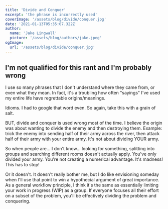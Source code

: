 ```yaml
---
title: 'Divide and Conquer'
excerpt: 'the phrase is incorrectly used'
coverImage: '/assets/blog/divide/conquer.jpg'
date: '2021-01-13T05:35:07.322Z'
author:
  name: 'Jake Lingwall'
  picture: '/assets/blog/authors/jake.jpeg'
ogImage:
  url: '/assets/blog/divide/conquer.jpg'
---
```


## I'm not qualified for this rant and I'm probably wrong

I use so many phrases that I don't understand where they came from, or even what they mean. In fact, it's a troubling how often "sayings" I've used my entire life have regrettable origins/meanings. 

Idioms. I had to google that word even. So again, take this with a grain of salt. 

BUT, divide and conquer is used wrong most of the time. I believe the origin was about wanting to divide the enemy and then destroying them. Example: trick the enemy into sending half of their army across the river, then attack half of their army with your entire army. It's not about dividing YOUR army. 

So when people are... I don't know... looking for something, splitting into groups and searching different rooms doesn't actually apply. You've only divided your army. You're not creating a numerical advantage. It's madness! This has to stop! 

Or it doesn't. It doesn't really bother me, but I do like envisioning someday when I'll use that point to win a hypothecial argument of great importance. As a general workflow principle, I think it's the same as essentially limiting your work in progress (WIP) as a group. If everyone focuses all their effort on a subset of the problem, you'll be effectively dividing the problem and conquering.



